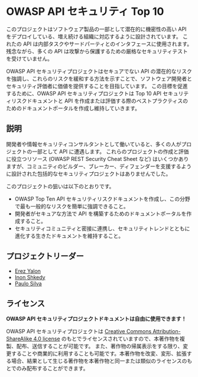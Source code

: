 # OWASP API セキュリティ Top 10

このプロジェクトはソフトウェア製品の一部として潜在的に機密性の高い API をデプロイしている、増え続ける組織に対応するように設計されています。
これたの API は内部タスクやサードパーティとのインタフェースに使用されます。
残念ながら、多くの API は攻撃から保護するための厳格なセキュリティテストを受けていません。



OWASP API セキュリティプロジェクトはセキュアでない API の潜在的なリスクを強調し、これらのリスクを緩和する方法を示すことで、ソフトウェア開発者とセキュリティ評価者に価値を提供することを目指しています。
この目標を促進するために、OWASP API セキュリティプロジェクトは Top 10 API セキュリティリスクドキュメントと API を作成または評価する際のベストプラクティスのためのドキュメントポータルを作成し維持していきます。





## 説明

開発者や情報セキュリティコンサルタントとして働いていると、多くの人がプロジェクトの一部として API に遭遇します。
これらのプロジェクトの作成と評価に役立つリソース (OWASP REST Security Cheat Sheet など) はいくつかありますが、コミュニティのビルダー、ブレーカー、ディフェンダーを支援するように設計された包括的なセキュリティプロジェクトはありませんでした。




このプロジェクトの狙いは以下のとおりです。

* OWASP Top Ten API セキュリティリスクドキュメントを作成し、この分野で最も一般的なリスクを簡単に強調できること。
* 開発者がセキュアな方法で API を構築するためのドキュメントポータルを作成すること。
* セキュリティコミュニティと密接に連携し、セキュリティトレンドとともに進化する生きたドキュメントを維持すること。



## プロジェクトリーダー

* [Erez Yalon][0]
* [Inon Shkedy][5]
* [Paulo Silva][6]

## ライセンス

**OWASP API セキュリティプロジェクトドキュメントは自由に使用できます！**

OWASP API セキュリティプロジェクトは [Creative Commons Attribution-ShareAlike 4.0 license][1] のもとでライセンスされていますので、本著作物を複製、配布、送信することが可能です。
また、著作物の帰属表示をする限り、変更することや商業的に利用することも可能です。本著作物を改変、変形、拡張する場合、結果として生じる著作物を本著作物と同一または類似のライセンスのもとでのみ配布することができます。





[0]: https://www.owasp.org/index.php/User:ErezYalon
[1]: http://creativecommons.org/licenses/by-sa/4.0/
[2]: https://github.com/OWASP/API-Security/blob/develop/2019/en/dist/owasp-api-security-top-10.pdf
[3]: https://github.com/OWASP/API-Security/tree/develop/
[4]: https://github.com/OWASP/API-Security/blob/master/CONTRIBUTING.md
[5]: https://www.owasp.org/index.php/User:Inon
[6]: mailto:paulo.silva@owasp.org
[cfd-2022]: https://owasp.org/www-project-api-security/announcements/cfd/2022/
